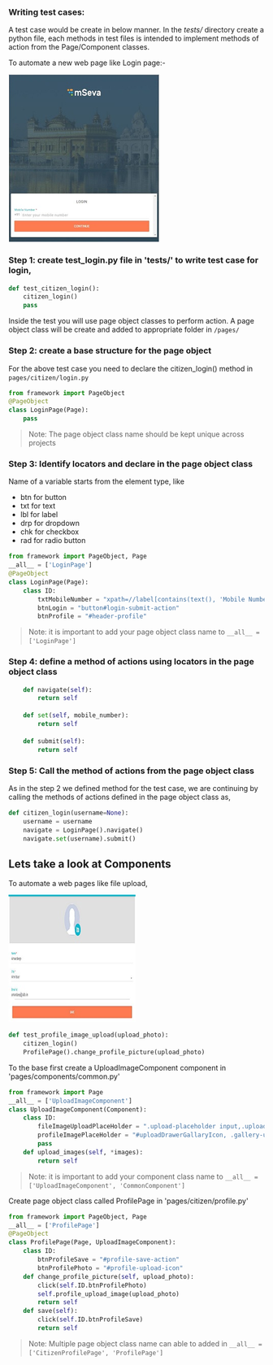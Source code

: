 ### Writing test cases:
A test case would be create in below manner. In the *tests/* directory create a python file, each methods in test files is intended to implement methods of action from the Page/Component classes.

To automate a new web page like Login page:-

![login](assets/images/citizen_login.jpg)
                    
### Step 1: create test_login.py file in 'tests/' to write test case for login,
```python
def test_citizen_login():
    citizen_login()
    pass
```
Inside the test you will use page object classes to perform action.
A page object class will be create and added to appropriate folder in `/pages/`
### Step 2: create a base structure for the page object
For the above test case you need to declare the citizen_login() method in `pages/citizen/login.py`
```python
from framework import PageObject
@PageObject
class LoginPage(Page):
    pass
```
> Note: The page object class name should be kept unique across projects
### Step 3: Identify locators and declare in the page object class
Name of a variable starts from the element type, like
* btn for button
* txt for text
* lbl for label
* drp for dropdown
* chk for checkbox
* rad for radio button
```python
from framework import PageObject, Page
__all__ = ['LoginPage']
@PageObject
class LoginPage(Page):
    class ID:
        txtMobileNumber = "xpath=//label[contains(text(), 'Mobile Number')]"
        btnLogin = "button#login-submit-action"
        btnProfile = "#header-profile"
```
> Note: it is important to add your page object class name to `__all__ = ['LoginPage']`
### Step 4: define a method of actions using locators in the page object class
```python
    def navigate(self):
        return self
        
    def set(self, mobile_number):
        return self
        
    def submit(self):
        return self
```
### Step 5: Call the method of actions from the page object class
As in the step 2 we defined method for the test case, we are continuing by calling the methods of actions defined in the page object class as,
```python
def citizen_login(username=None):
    username = username
    navigate = LoginPage().navigate()
    navigate.set(username).submit()
```

## Lets take a look at Components

To automate a web pages like file upload,

![Citizen Profile Update](assets/images/profile_image_upload.jpg)

```python
def test_profile_image_upload(upload_photo):
    citizen_login()
    ProfilePage().change_profile_picture(upload_photo)
```
To the base first create a UploadImageComponent component in 'pages/components/common.py'
```python
from framework import Page
__all__ = ['UploadImageComponent']
class UploadImageComponent(Component):
    class ID:
        fileImageUploadPlaceHolder = ".upload-placeholder input,.upload-photo-overlay input"
        profileImagePlaceHolder = "#uploadDrawerGallaryIcon, .gallery-upload-drawer, #photo-picker"
        pass
    def upload_images(self, *images):
        return self
```
> Note: it is important to add your component class name to `__all__ = ['UploadImageComponent', 'CommonComponent']`

Create page object class called ProfilePage in 'pages/citizen/profile.py'
```python
from framework import PageObject, Page
__all__ = ['ProfilePage']
@PageObject
class ProfilePage(Page, UploadImageComponent):
    class ID:
        btnProfileSave = "#profile-save-action"
        btnProfilePhoto = "#profile-upload-icon"
    def change_profile_picture(self, upload_photo):
        click(self.ID.btnProfilePhoto)
        self.profile_upload_image(upload_photo)
        return self
    def save(self):
        click(self.ID.btnProfileSave)
        return self
```
> Note: Multiple page object class name can able to added in `__all__ = ['CitizenProfilePage', 'ProfilePage']`